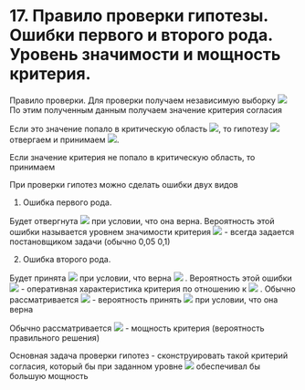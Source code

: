 # 17. Правило проверки гипотезы. Ошибки первого и второго рода. Уровень значимости и мощность критерия.

Правило проверки. Для проверки получаем независимую выборку ![](https://latex.codecogs.com/svg.latex?x_{1},&space;x_{2},..,x_{n}) По этим полученным данным получаем значение критерия согласия

Если это значение попало в критическую область ![](https://latex.codecogs.com/svg.latex?W_{0}), то гипотезу ![](https://latex.codecogs.com/svg.latex?H_{0}) отвергаем и принимаем  ![](https://latex.codecogs.com/svg.latex?H_{1}).

Если значение критерия не попало в критическую область, то принимаем

При проверки гипотез можно сделать ошибки двух видов

1) Ошибка первого рода.

Будет отвергнута ![](https://latex.codecogs.com/svg.latex?H_{0}) при условии, что она верна.
Вероятность этой ошибки называется уровнем значимости критерия ![](https://latex.codecogs.com/svg.latex?\alpha) - всегда задается постановщиком задачи (обычно 0,05 0,1)

2) Ошибка второго рода.

Будет принята ![](https://latex.codecogs.com/svg.latex?H_{0}) при условии, что верна ![](https://latex.codecogs.com/svg.latex?H_{1}) . Вероятность этой ошибки ![](https://latex.codecogs.com/svg.latex?\beta) - оперативная характеристика критерия по отношению к ![](https://latex.codecogs.com/svg.latex?H_{1}) . Обычно рассматривается ![](https://latex.codecogs.com/svg.latex?(1-\beta)) - вероятность принять ![](https://latex.codecogs.com/svg.latex?H_{0}) при условии, что она верна

Обычно рассматривается ![](https://latex.codecogs.com/svg.latex?(1-\beta)) - мощность критерия (вероятность правильного решения)

Основная задача проверки гипотез - сконструировать такой критерий согласия, который бы при заданном уровне ![](https://latex.codecogs.com/svg.latex?\alpha) обеспечивал бы большую мощность
 


